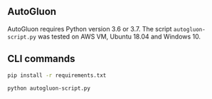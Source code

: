 ## AutoGluon

AutoGluon requires Python version 3.6 or 3.7. The script `autogluon-script.py` was tested on AWS VM, Ubuntu 18.04 and Windows 10.

## CLI commands

```bash
pip install -r requirements.txt
```

```
python autogluon-script.py
```
